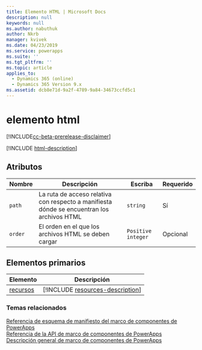 ```yaml
---
title: Elemento HTML | Microsoft Docs
description: null
keywords: null
ms.author: nabuthuk
author: Nkrb
manager: kvivek
ms.date: 04/23/2019
ms.service: powerapps
ms.suite: ''
ms.tgt_pltfrm: ''
ms.topic: article
applies_to:
  - Dynamics 365 (online)
  - Dynamics 365 Version 9.x
ms.assetid: dcb8e71d-9a2f-4789-9a84-34673ccfd5c1
---
```


# <a name="html-element"></a>elemento html

[!INCLUDE[cc-beta-prerelease-disclaimer](../../../includes/cc-beta-prerelease-disclaimer.md)]

[!INCLUDE [html-description](includes/html-description.md)]

## <a name="attributes"></a>Atributos

|Nombre|Descripción|Escriba|Requerido|
|--|--|--|--|
|`path`|La ruta de acceso relativa con respecto a manifiesta dónde se encuentran los archivos HTML|`string`|Sí|
|`order`|El orden en el que los archivos HTML se deben cargar|`Positive integer`|Opcional|

## <a name="parent-elements"></a>Elementos primarios

|Elemento|Descripción|
|--|--|
|[recursos](resources.md)|[!INCLUDE [resources-description](includes/resources-description.md)]|

### <a name="related-topics"></a>Temas relacionados

[Referencia de esquema de manifiesto del marco de componentes de PowerApps](index.md)<br/>
[Referencia de la API de marco de componentes de PowerApps](../reference/index.md)<br/>
[Descripción general de marco de componentes de PowerApps](../overview.md)